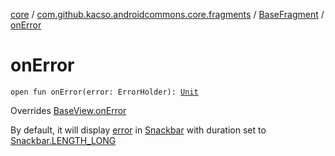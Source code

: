 [core](../../index.md) / [com.github.kacso.androidcommons.core.fragments](../index.md) / [BaseFragment](index.md) / [onError](./on-error.md)

# onError

`open fun onError(error: ErrorHolder): `[`Unit`](https://kotlinlang.org/api/latest/jvm/stdlib/kotlin/-unit/index.html)

Overrides [BaseView.onError](../../com.github.kacso.androidcommons.core.views/-base-view/on-error.md)

By default, it will display [error](on-error.md#com.github.kacso.androidcommons.core.fragments.BaseFragment$onError(com.github.kacso.androidcommons.data.ErrorHolder)/error) in [Snackbar](#) with duration set to [Snackbar.LENGTH_LONG](#)

